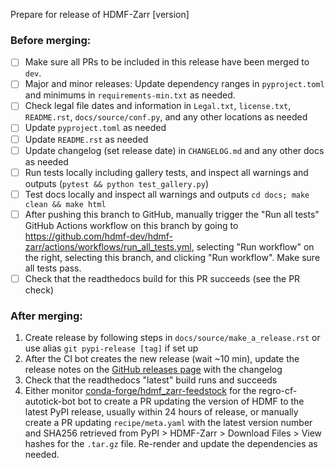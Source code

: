 Prepare for release of HDMF-Zarr [version]

### Before merging:
- [ ] Make sure all PRs to be included in this release have been merged to `dev`.
- [ ] Major and minor releases: Update dependency ranges in `pyproject.toml` and minimums in 
  `requirements-min.txt` as needed.
- [ ] Check legal file dates and information in `Legal.txt`, `license.txt`, `README.rst`, `docs/source/conf.py`,
  and any other locations as needed
- [ ] Update `pyproject.toml` as needed
- [ ] Update `README.rst` as needed
- [ ] Update changelog (set release date) in `CHANGELOG.md` and any other docs as needed
- [ ] Run tests locally including gallery tests, and inspect all warnings and outputs
  (`pytest && python test_gallery.py`)
- [ ] Test docs locally and inspect all warnings and outputs `cd docs; make clean && make html`
- [ ] After pushing this branch to GitHub, manually trigger the "Run all tests" GitHub Actions workflow on this
  branch by going to https://github.com/hdmf-dev/hdmf-zarr/actions/workflows/run_all_tests.yml, selecting
  "Run workflow" on the right, selecting this branch, and clicking "Run workflow". Make sure all tests pass.
- [ ] Check that the readthedocs build for this PR succeeds (see the PR check)

### After merging:
1. Create release by following steps in `docs/source/make_a_release.rst` or use alias `git pypi-release [tag]` if set up
2. After the CI bot creates the new release (wait ~10 min), update the release notes on the
   [GitHub releases page](https://github.com/hdmf-dev/hdmf-zarr/releases) with the changelog
3. Check that the readthedocs "latest" build runs and succeeds
4. Either monitor [conda-forge/hdmf_zarr-feedstock](https://github.com/conda-forge/hdmf_zarr-feedstock) for the
   regro-cf-autotick-bot bot to create a PR updating the version of HDMF to the latest PyPI release, usually within
   24 hours of release, or manually create a PR updating `recipe/meta.yaml` with the latest version number
   and SHA256 retrieved from PyPI > HDMF-Zarr > Download Files > View hashes for the `.tar.gz` file. Re-render and 
   update the dependencies as needed.
